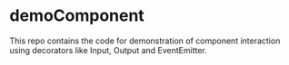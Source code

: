 # demoComponent

This repo contains the code for demonstration of component interaction using decorators like Input, Output and EventEmitter.
